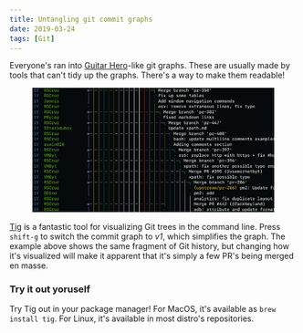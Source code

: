 ```yaml
---
title: Untangling git commit graphs
date: 2019-03-24
tags: [Git]
---
```


Everyone's ran into [Guitar Hero]-like git graphs. These are usually made by tools that can't tidy up the graphs. There's a way to make them readable!

<figure class='-wide'>
<img src='images/tig-commit-graph.gif'>
</figure>

[Tig] is a fantastic tool for visualizing Git trees in the command line. Press `shift-g` to switch the commit graph to _v1_, which simplifies the graph. The example above shows the same fragment of Git history, but changing how it's visualized will make it apparent that it's simply a few PR's being merged en masse.

### Try it out yoruself

Try Tig out in your package manager! For MacOS, it's available as `brew install tig`. For Linux, it's available in most distro's repositories.

[guitar hero]: https://twitter.com/henryhoffman/status/694184106440200192?lang=en
[tig]: https://github.com/jonas/tig
